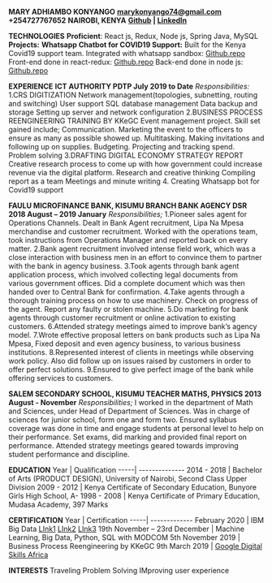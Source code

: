 **MARY ADHIAMBO KONYANGO**
**marykonyango74@gmail.com**
**+254727767652**
**NAIROBI, KENYA**
**[Github](https://github.com/adhiambokonyango) | [LinkedIn](www.linkedin.com/in/mary-konyango-4b5a63b4)**

**TECHNOLOGIES**
**Proficient**: React js, Redux, Node js, Spring Java, MySQL
**Projects:**
**Whatsapp Chatbot for COVID19 Support:**
Built for the Kenya Covid19 support team.
Integrated with whatsapp sandbox: [Github.repo](https://github.com/adhiambokonyango/adhiambo.git)
Front-end done in react-redux: [Github.repo](https://github.com/adhiambokonyango/moh.git)
Back-end done in node js: [Github.repo](https://github.com/adhiambokonyango/covid.git)

**EXPERIENCE**
**ICT AUTHORITY
PDTP
July 2019 to Date**
*Responsibilities:*
1.CRS DIGITIZATION
Network management(topologies, subnetting, routing and switching)
User support
SQL database management
Data backup and storage
Setting up server and network configuration
2.BUSINESS PROCESS REENGINEERING TRAINING BY KKeGC
Event management project. Skill set gained include;
Communication. Marketing the event to the officers to ensure as many as possible showed up.
Multitasking. Making invitations and following up on supplies.
Budgeting. Projecting and tracking spend.
Problem solving
3.DRAFTING DIGITAL ECONOMY STRATEGY REPORT
Creative research process to come up with how government could increase revenue via the digital
platform.
Research and creative thinking
Compiling report as a team
Meetings and minute writing
4. Creating Whatsapp bot for Covid19 support

**FAULU MICROFINANCE BANK, KISUMU BRANCH
BANK AGENCY DSR
2018 August – 2019 January**
*Responsibilities;*
1.Pioneer sales agent for Operations Channels. Dealt in Bank Agent recruitment, Lipa Na
Mpesa merchandise and customer recruitment.
Worked with the operations team, took instructions from Operations Manager and reported back on every
matter.
2.Bank agent recruitment involved intense field work, which was a close interaction with business men in
an effort to convince them to partner with the bank in agency business.
3.Took agents through bank agent application process, which involved collecting legal documents from
various government offices. Did a complete document which was then handed over to Central Bank for
confirmation.
4.Take agents through a thorough training process on how to use machinery. Check on progress of the
agent. Report any faulty or stolen machine.
5.Do marketing for bank agents through customer recruitment or online activation to existing customers.
6.Attended strategy meetings aimed to improve bank’s agency model.
7.Wrote effective proposal letters on bank products such as Lipa Na Mpesa, Fixed deposit and even agency
business, to various business institutions.
8.Represented interest of clients in meetings while observing work policy. Also did follow up on issues
raised by customers in order to offer perfect solutions.
9.Ensured to give perfect image of the bank while offering services to customers.

**SALEM SECONDARY SCHOOL, KISUMU
TEACHER MATHS, PHYSICS
2013 August - November**
*Responsibilities;*
I worked in the department of Math and Sciences, under Head of Department of Sciences.
Was in charge of sciences for junior school, form one and form two. 
Ensured syllabus coverage was done in time and engage students at personal level to help on their
performance.
Set exams, did marking and provided final report on performance.
Attended strategy meetings geared towards improving student performance and discipline. 

**EDUCATION**
Year | Qualification
-----| --------------
2014 - 2018 | Bachelor of Arts (PRODUCT DESIGN), University of Nairobi, Second Class Upper Division
2009 - 2012 | Kenya Certificate of Secondary Education, Bunyore Girls High School, A-
1998 - 2008 | Kenya Certificate of Primary Education, Mudasa Academy, 397 Marks

**CERTIFICATION**
Year | Certification
-----| -------------
February 2020 | IBM Big Data [LInk1](https://www.youracclaim.com/badges/f5890310-255c-4edc-9bdd-10ebb61b74a1/linked_in_profile) [LInk2](https://www.youracclaim.com/badges/9de69ece-b9dd-4d7f-b5ae-748ec09da471/linked_in_profile) [LInk3](https://www.youracclaim.com/badges/aa4155ad-b044-4489-b1b4-495cbb4a1ee3/linked_in_profile)
19th November – 23rd December | Machine Learning, Big Data, Python, SQL with MODCOM
5th November 2019 | Business Process Reengineering by KKeGC
9th March 2019 | [Google Digital Skills Africa](HTTPS://GOO.GL/y4UjgN)

**INTERESTS**
Traveling
Problem Solving
IMproving user experience
